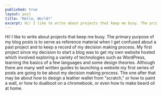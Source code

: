 ```yaml
---
published: true
layout: post
title: "Hello, World!"
excerpt: Hi! I like to write about projects that keep me busy. The primary purpose of my blog posts is to serve as reference material when I get confused about a past project and to keep a record of my decision making process. My first project since my decision to start a blog was to get my own website hosted which involved exploring a variety of technologies such as WordPress, learning the basics of a few languages and some design theories.
---
```


Hi! I like to write about projects that keep me busy. The primary purpose of my blog posts is to serve as reference material when I get confused about a past project and to keep a record of my decision making process. My first project since my decision to start a blog was to get my own website hosted which involved exploring a variety of technologies such as WordPress, learning the basics of a few languages and some design theories. Although there are many well written guides to launching a website my first series of posts are going to be about my decision making process. The one after that may be about how to design a leather wallet from "scratch," or how to paint a wall, or how to dualboot on a chromebook, or even how to make beard oil at home. 
